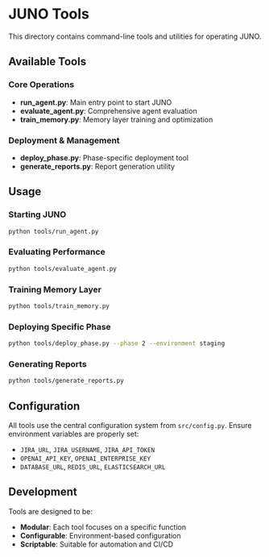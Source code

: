 # JUNO Tools

This directory contains command-line tools and utilities for operating JUNO.

## Available Tools

### Core Operations
- **run_agent.py**: Main entry point to start JUNO
- **evaluate_agent.py**: Comprehensive agent evaluation
- **train_memory.py**: Memory layer training and optimization

### Deployment & Management
- **deploy_phase.py**: Phase-specific deployment tool
- **generate_reports.py**: Report generation utility

## Usage

### Starting JUNO
```bash
python tools/run_agent.py
```

### Evaluating Performance
```bash
python tools/evaluate_agent.py
```

### Training Memory Layer
```bash
python tools/train_memory.py
```

### Deploying Specific Phase
```bash
python tools/deploy_phase.py --phase 2 --environment staging
```

### Generating Reports
```bash
python tools/generate_reports.py
```

## Configuration

All tools use the central configuration system from `src/config.py`. Ensure environment variables are properly set:

- `JIRA_URL`, `JIRA_USERNAME`, `JIRA_API_TOKEN`
- `OPENAI_API_KEY`, `OPENAI_ENTERPRISE_KEY`
- `DATABASE_URL`, `REDIS_URL`, `ELASTICSEARCH_URL`

## Development

Tools are designed to be:
- **Modular**: Each tool focuses on a specific function
- **Configurable**: Environment-based configuration
- **Scriptable**: Suitable for automation and CI/CD

